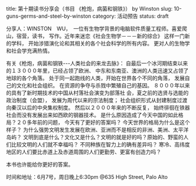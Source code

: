 title: 第十期读书分享会（书目 《枪炮，病菌和钢铁》） by Winston
slug: 10-guns-germs-and-steel-by-winston
category: 活动预告
status: draft

分享人：WINSTON　WU，　一位有生物学背景的电脑软件质量工程师。喜爱爬山，宿营，读书， 写作。近年来迷恋《社会生物学－－－新的综合》 这样一门新的学科， 开始涉猎演化论和其相关的各个社会科学的所有内容。 更对人的生物学和社会学充满热情。

有关《枪炮，病菌和钢铁---人类社会的来龙去脉》：
自最后一个冰河期结束以来的１３０００年里，已经占领了欧洲、 中东和东南亚、澳洲的人类迅速又占领了地球的各个角落。 处于同一起跑线的人类，开始在世界各个不同的角落， 发展自己的文化和社会组织。 在资源的争夺与杀戮中繁殖自己的基因。 ８０００年以来的具有了新时期技术的中国从村落社会演变为部落社 会，夏之前的选贤与选能的政治制度（会盟）， 发展为周代以来的宗法制度； 社会组织形式从封建制度过渡向秦汉以后的中央集权制度。 然后以２０００年来的不断反复， 始终徘徊在铁器社会而没有发展出来如西欧的钢器技术。 是什么原因造成了今天中国的如此格局？２０多年前的问题， 今天有了更好的答案吗？
今天世界的格局为什么是这个样子？ 为什么强势文明发生发展在欧洲、亚洲而不是相反的非洲、美洲、太平洋岛屿？ 文明到底是什么？文化又是什么？文明的就是好的吗？原始的、野蛮的人们比较文明的人们就不幸福吗？ 不同种族在智力上的确有差异吗？ 寒冷、高纬度地区的人们要比赤道上及赤道周围的人们更勤劳、更富有创造力吗？

本书也许能给你更好的答案。

时间和地址：6月7号，周日晚上6:30pm
@635 High Street, Palo Alto
